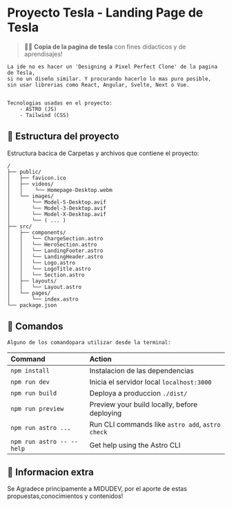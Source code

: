 # Proyecto Tesla - Landing Page de Tesla


> 🧑‍🚀 **Copia de la pagina de tesla** con fines didacticos y de aprendisajes!

    La ide no es hacer un 'Designing a Pixel Perfect Clone' de la pagina de Tesla,
    si no un diseño similar. Y procurando hacerlo lo mas puro posible, 
    sin usar librerias como React, Angular, Svelte, Next o Vue.


    Tecnologias usadas en el proyecto:
        - ASTRO (JS)
        - Tailwind (CSS)


## 🚀 Estructura del proyecto

Estructura bacica de Carpetas y archivos que contiene el proyecto:

```
/
├── public/
│   ├── favicon.ico
│   ├── videos/
│   │    └── Homepage-Desktop.webm
│   └── images/
│       └── Model-S-Desktop.avif
│       └── Model-3-Desktop.avif
│       └── Model-X-Desktop.avif
│       └── ( ... )
├── src/
│   ├── components/
│   │   └── ChargeSection.astro
│   │   └── HeroSection.astro
│   │   └── LandingFooter.astro
│   │   └── LandingHeader.astro
│   │   └── Logo.astro
│   │   └── LogoTitle.astro
│   │   └── Section.astro
│   ├── layouts/
│   │   └── Layout.astro
│   └── pages/
│       └── index.astro
└── package.json
```



## 🧞 Comandos

    Alguno de los comandopara utilizar desde la terminal:

| Command                   | Action                                           |
| :------------------------ | :----------------------------------------------- |
| `npm install`             | Instalacion de las dependencias                  |
| `npm run dev`             | Inicia el servidor local `localhost:3000`        |
| `npm run build`           | Deploya a produccion `./dist/`                   |
| `npm run preview`         | Preview your build locally, before deploying     |
| `npm run astro ...`       | Run CLI commands like `astro add`, `astro check` |
| `npm run astro -- --help` | Get help using the Astro CLI                     |

## 👀 Informacion extra

Se Agradece principamente a MIDUDEV, por el aporte de estas propuestas,conocimientos y contenidos!
